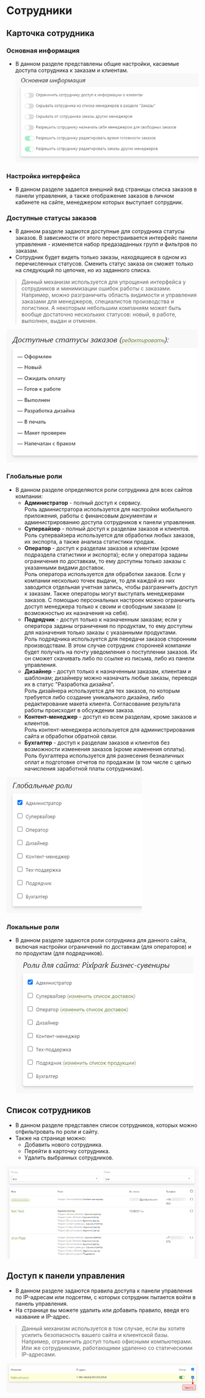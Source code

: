 # Сотрудники

## Карточка сотрудника
### Основная информация
* В данном разделе представлены общие настройки, касаемые доступа сотрудника к заказам и клиентам.
![](../_media/profile/profile02.png ':size=40%')

### Настройка интерфейса
* В данном разделе задается внешний вид страницы списка заказов в панели управления, а также отображение заказов в личном кабинете на сайте, менеджером которых выступает сотрудник.

### Доступные статусы заказов
* В данном разделе задаются доступные для сотрудника статусы заказов. В зависимости от этого перестраивается интерфейс панели управления - изменяется набор предазаданных групп и фильтров по заказам.
* Сотрудник будет видеть только заказы, находящиеся в одном из перечисленных статусов. Сменить статус заказа он сможет только на следующий по цепочке, но из заданного списка.

> Данный механизм используется для упрощения интерфейса у сотрудников и минимизации ошибок работы с заказами. Например, можно разграничить область видимости и управления заказами для менеджеров, специалистов производства и логистики. А некоторым небольшим компаниям может быть вообще достаточно нескольких статусов: новый, в работе, выполнен, выдан и отменен.

![](../_media/profile/profile03.png ':size=30%')

### Глобальные роли
* В данном разделе определяются роли сотрудника для всех сайтов компании:
    + __Администратор__ - полный доступ к сервису.  
    Роль администратора используется для настройки мобильного приложения, работы с  финансовым документам и администрированию доступа сотрудников к панели управления.
    + __Супервайзер__ - полный доступ к разделам заказов и клиентов.
    Роль супервайзера используется для обработки любых заказов, их экспорта, а также анализа статистики продаж.
    + __Оператор__ - доступ к разделам заказов и клиентам (кроме подраздела статистики и экспорта); если у оператора заданы ограничения по доставкам, то ему доступны только заказы с указанными видами доставок.      
    Роль оператора используется для обработки заказов. Если у компании несколько точек выдачи, то для каждой из них заводится отдельная учетная запись, чтобы разграничить доступ к заказам. Также операторы могут выступать менеджерами заказов. С помощью персональных настроек можно ограничить доступ менеджера только к своим и свободным заказам (с возможностью их назначения на себя).
    + __Подрядчик__ - доступ только к назначенным заказам; если у оператора заданы ограничения по продуктам, то ему доступны для назначения только заказы с указанными продуктами.  
    Роль подрядчика используется для передачи заказов сторонним производствам. В этом случае сотрудник сторонней компании будет получать на почту уведомления о поступлении заказов. Их он сможет скачивать либо по ссылке из письма, либо из панели управления.
    + __Дизайнер__ - доступ только к назначенным заказам, клиентам и шаблонам; дизайнеру можно назначать любые заказы, переводя их в статус "Разработка дизайна".  
    Роль дизайнера используется для тех заказов, по которым требуется либо создание уникального дизайна, либо редактирование макета клиента. Согласование результата работы происходит в обсуждении заказа.
    + __Контент-менеджер__ - доступ ко всем разделам, кроме заказов и клиентов.  
    Роль контент-менеджера используется для администрирования сайта и обработки обратной связи.
    + __Бухгалтер__ - доступ к разделам заказов и клиентов без возможности изменения заказов (кроме изменения оплаты).  
    Роль бухгалтера используется для разнесения безналичных оплат и подготовке отчетов по продажам (в том числе с целью начисления заработной платы сотрудникам).

![](../_media/profile/profile04.png ':size=25%')

### Локальные роли
* В данном разделе задаются роли сотрудника для данного сайта, включая настройки ограничений по доставкам (для операторов) и по продуктам (для подрядчиков).
![](../_media/profile/profile05.png ':size=30%')

## Список сотрудников
* В данном разделе представлен список сотрудников, которых можно отфильтровать по роли и сайту.
* Также на странице можно:
    + Добавить нового сотрудника.
    + Перейти в карточку сотрудника.
    + Удалить выбранных сотрудников.

![](../_media/profile/profile06.png ':size=70%')

## Доступ к панели управления
* В данном разделе задаются правила доступа к панели управления по IP-адресам или подсетям, с которых сотрудник пытается войти в панель управления.
* На странице вы можете удалить или добавить правило, введя его название и IP-адрес.

> Данный механизм используется в том случае, если вы хотите усилить безопасность вашего сайта и клиентской базы. Например, ограничить доступ только офисными компьютерами. Или же сотрудниками, работающими удаленно со статическими IP-адресами.

![](../_media/profile/profile07.png ':size=70%')